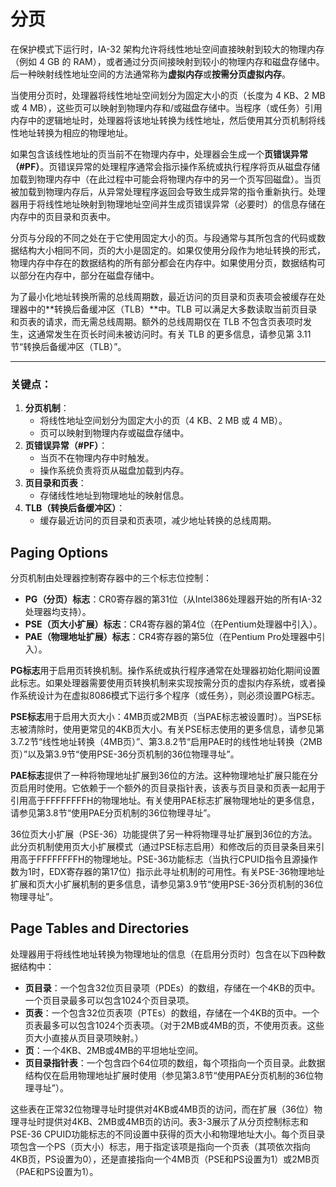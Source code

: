 # 分页

在保护模式下运行时，IA-32 架构允许将线性地址空间直接映射到较大的物理内存（例如 4 GB 的 RAM），或者通过分页间接映射到较小的物理内存和磁盘存储中。后一种映射线性地址空间的方法通常称为**虚拟内存**或**按需分页虚拟内存**。

当使用分页时，处理器将线性地址空间划分为固定大小的页（长度为 4 KB、2 MB 或 4 MB），这些页可以映射到物理内存和/或磁盘存储中。当程序（或任务）引用内存中的逻辑地址时，处理器将该地址转换为线性地址，然后使用其分页机制将线性地址转换为相应的物理地址。

如果包含该线性地址的页当前不在物理内存中，处理器会生成一个**页错误异常（#PF）**。页错误异常的处理程序通常会指示操作系统或执行程序将页从磁盘存储加载到物理内存中（在此过程中可能会将物理内存中的另一个页写回磁盘）。当页被加载到物理内存后，从异常处理程序返回会导致生成异常的指令重新执行。处理器用于将线性地址映射到物理地址空间并生成页错误异常（必要时）的信息存储在内存中的页目录和页表中。

分页与分段的不同之处在于它使用固定大小的页。与段通常与其所包含的代码或数据结构大小相同不同，页的大小是固定的。如果仅使用分段作为地址转换的形式，物理内存中存在的数据结构的所有部分都会在内存中。如果使用分页，数据结构可以部分在内存中，部分在磁盘存储中。

为了最小化地址转换所需的总线周期数，最近访问的页目录和页表项会被缓存在处理器中的**转换后备缓冲区（TLB）**中。TLB 可以满足大多数读取当前页目录和页表的请求，而无需总线周期。额外的总线周期仅在 TLB 不包含页表项时发生，这通常发生在页长时间未被访问时。有关 TLB 的更多信息，请参见第 3.11 节“转换后备缓冲区（TLB）”。

---

### 关键点：
1. **分页机制**：
   - 将线性地址空间划分为固定大小的页（4 KB、2 MB 或 4 MB）。
   - 页可以映射到物理内存或磁盘存储中。
2. **页错误异常（#PF）**：
   - 当页不在物理内存中时触发。
   - 操作系统负责将页从磁盘加载到内存。
3. **页目录和页表**：
   - 存储线性地址到物理地址的映射信息。
4. **TLB（转换后备缓冲区）**：
   - 缓存最近访问的页目录和页表项，减少地址转换的总线周期。


## Paging Options

分页机制由处理器控制寄存器中的三个标志位控制：

- **PG（分页）标志**：CR0寄存器的第31位（从Intel386处理器开始的所有IA-32处理器均支持）。
- **PSE（页大小扩展）标志**：CR4寄存器的第4位（在Pentium处理器中引入）。
- **PAE（物理地址扩展）标志**：CR4寄存器的第5位（在Pentium Pro处理器中引入）。

**PG标志**用于启用页转换机制。操作系统或执行程序通常在处理器初始化期间设置此标志。如果处理器需要使用页转换机制来实现按需分页的虚拟内存系统，或者操作系统设计为在虚拟8086模式下运行多个程序（或任务），则必须设置PG标志。

**PSE标志**用于启用大页大小：4MB页或2MB页（当PAE标志被设置时）。当PSE标志被清除时，使用更常见的4KB页大小。有关PSE标志使用的更多信息，请参见第3.7.2节“线性地址转换（4MB页）”、第3.8.2节“启用PAE时的线性地址转换（2MB页）”以及第3.9节“使用PSE-36分页机制的36位物理寻址”。

**PAE标志**提供了一种将物理地址扩展到36位的方法。这种物理地址扩展只能在分页启用时使用。它依赖于一个额外的页目录指针表，该表与页目录和页表一起用于引用高于FFFFFFFFH的物理地址。有关使用PAE标志扩展物理地址的更多信息，请参见第3.8节“使用PAE分页机制的36位物理寻址”。

36位页大小扩展（PSE-36）功能提供了另一种将物理寻址扩展到36位的方法。此分页机制使用页大小扩展模式（通过PSE标志启用）和修改后的页目录条目来引用高于FFFFFFFFH的物理地址。PSE-36功能标志（当执行CPUID指令且源操作数为1时，EDX寄存器的第17位）指示此寻址机制的可用性。有关PSE-36物理地址扩展和页大小扩展机制的更多信息，请参见第3.9节“使用PSE-36分页机制的36位物理寻址”。

## Page Tables and Directories

处理器用于将线性地址转换为物理地址的信息（在启用分页时）包含在以下四种数据结构中：

- **页目录**：一个包含32位页目录项（PDEs）的数组，存储在一个4KB的页中。一个页目录最多可以包含1024个页目录项。
- **页表**：一个包含32位页表项（PTEs）的数组，存储在一个4KB的页中。一个页表最多可以包含1024个页表项。（对于2MB或4MB的页，不使用页表。这些页大小直接从页目录项映射。）
- **页**：一个4KB、2MB或4MB的平坦地址空间。
- **页目录指针表**：一个包含四个64位项的数组，每个项指向一个页目录。此数据结构仅在启用物理地址扩展时使用（参见第3.8节“使用PAE分页机制的36位物理寻址”）。

这些表在正常32位物理寻址时提供对4KB或4MB页的访问，而在扩展（36位）物理寻址时提供对4KB、2MB或4MB页的访问。表3-3展示了从分页控制标志和PSE-36 CPUID功能标志的不同设置中获得的页大小和物理地址大小。每个页目录项包含一个PS（页大小）标志，用于指定该项是指向一个页表（其项依次指向4KB页，PS设置为0），还是直接指向一个4MB页（PSE和PS设置为1）或2MB页（PAE和PS设置为1）。
